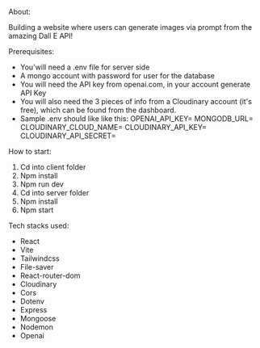 About:

Building a website where users can generate images via prompt from the amazing Dall E API!

Prerequisites:
* You'will need a .env file for server side
* A mongo account with password for user for the database
* You will need the API key from openai.com, in your account generate API Key
* You will also need the 3 pieces of info from a Cloudinary account (it's free), which can be found from the dashboard.
* Sample .env should like like this:
    OPENAI_API_KEY=
    MONGODB_URL=
    CLOUDINARY_CLOUD_NAME=
    CLOUDINARY_API_KEY=
    CLOUDINARY_API_SECRET=


How to start:

1. Cd into client folder
2. Npm install
3. Npm run dev
4. Cd into server folder
5. Npm install
6. Npm start


Tech stacks used:

* React
* Vite
* Tailwindcss
* File-saver
* React-router-dom
* Cloudinary
* Cors
* Dotenv
* Express
* Mongoose
* Nodemon
* Openai
